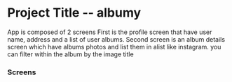 # Project Title -- albumy

App is composed of 2 screens
First is the profile screen that have user name, address and a list of user albums.
Second screen is an album details screen which have albums photos and list them in alist like instagram. you can filter within the album by the image title

### Screens

